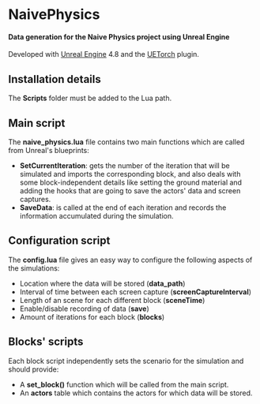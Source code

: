 # NaivePhysics
#### Data generation for the Naive Physics project using Unreal Engine

Developed with [Unreal Engine](https://www.unrealengine.com/what-is-unreal-engine-4) 4.8 and the [UETorch](https://github.com/facebook/UETorch) plugin.

## Installation details

The **Scripts** folder must be added to the Lua path.

## Main script

The **naive_physics.lua** file contains two main functions which are called from Unreal's blueprints:

* **SetCurrentIteration**: gets the number of the iteration that will be simulated and imports the corresponding block, and also deals with some block-independent details like setting the ground material and adding the hooks that are going to save the actors' data and screen captures.
* **SaveData**: is called at the end of each iteration and records the information accumulated during the simulation.

## Configuration script

The **config.lua** file gives an easy way to configure the following aspects of the simulations:

* Location where the data will be stored (**data_path**)
* Interval of time between each screen capture (**screenCaptureInterval**)
* Length of an scene for each different block (**sceneTime**)
* Enable/disable recording of data (**save**)
* Amount of iterations for each block (**blocks**)

## Blocks' scripts

Each block script independently sets the scenario for the simulation and should provide:

* A **set_block()** function which will be called from the main script.
* An **actors** table which contains the actors for which data will be stored.


